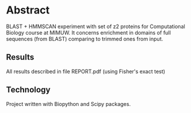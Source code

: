 # Abstract
BLAST + HMMSCAN experiment with set of z2 proteins for Computational Biology course at MIMUW.
It concerns enrichment in domains of full sequences (from BLAST) comparing to trimmed ones from input.

## Results
All results described in file REPORT.pdf (using Fisher's exact test)

## Technology
Project written with Biopython and Scipy packages.


